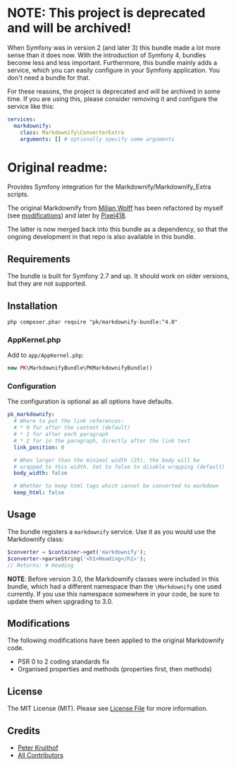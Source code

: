 # NOTE: This project is deprecated and will be archived!

When Symfony was in version 2 (and later 3) this bundle made a lot more sense 
than it does now. With the introduction of Symfony 4, bundles become less and
less important. Furthermore, this bundle mainly adds a service, which you can
easily configure in your Symfony application. You don't need a bundle for that.

For these reasons, the project is deprecated and will be archived in some time.
If you are using this, please consider removing it and configure the service 
like this:

```yaml
services:
  markdownify:
    class: Markdownify\ConverterExtra
    arguments: [] # optionally specify some arguments    
```


# Original readme:

Provides Symfony integration for the Markdownify/Markdownify_Extra scripts.

The original Markdownify from [Milian Wolff](http://milianw.de/projects/markdownify/)
has been refactored by myself (see [modifications](#modifications))
and later by [Pixel418](https://github.com/Pixel418/Markdownify).

The latter is now merged back into this bundle as a dependency, so that the
ongoing development in that repo is also available in this bundle.

## Requirements
The bundle is built for Symfony 2.7 and up. It should work on older versions,
but they are not supported.

## Installation

```
php composer.phar require "pk/markdownify-bundle:^4.0"
```

### AppKernel.php

Add to `app/AppKernel.php`:
```php
new PK\MarkdownifyBundle\PKMarkdownifyBundle()
```

### Configuration

The configuration is optional as all options have defaults.

```yaml
pk_markdownify:
  # Where to put the link references:
  # * 0 for after the content (default)
  # * 1 for after each paragraph
  # * 2 for in the paragraph, directly after the link text
  link_position: 0

  # When larger than the minimal width (25), the body will be
  # wrapped to this width. Set to false to disable wrapping (default)
  body_width: false

  # Whether to keep html tags which cannot be converted to markdown
  keep_html: false
```

## Usage
The bundle registers a `markdownify` service. Use it as you would use the Markdownify class:

```php
$converter = $container->get('markdownify');
$converter->parseString('<h1>Heading</h1>');
// Returns: # Heading
```

**NOTE**: Before version 3.0, the Markdownify classes were included in this bundle,
which had a different namespace than the `\Markdownify` one used currently. If you use
this namespace somewhere in your code, be sure to update them when upgrading to 3.0.


## Modifications
The following modifications have been applied to the original Markdownify code.

* PSR 0 to 2 coding standards fix
* Organised properties and methods (properties first, then methods)


## License

The MIT License (MIT). Please see [License File](LICENSE.md) for more information.


## Credits

- [Peter Kruithof][link-pkruithof]
- [All Contributors][link-contributors]


[ico-version]: https://img.shields.io/packagist/v/pkruithof/markdownify-bundle.svg?style=flat-square
[ico-license]: https://img.shields.io/badge/license-MIT-brightgreen.svg?style=flat-square
[ico-travis]: https://img.shields.io/travis/pkruithof/markdownify-bundle/master.svg?style=flat-square
[ico-scrutinizer]: https://img.shields.io/scrutinizer/coverage/g/pkruithof/markdownify-bundle.svg?style=flat-square
[ico-code-quality]: https://img.shields.io/scrutinizer/g/pkruithof/markdownify-bundle.svg?style=flat-square
[ico-downloads]: https://img.shields.io/packagist/dt/pkruithof/markdownify-bundle.svg?style=flat-square

[link-packagist]: https://packagist.org/packages/pkruithof/markdownify-bundle
[link-travis]: https://travis-ci.org/pkruithof/markdownify-bundle
[link-scrutinizer]: https://scrutinizer-ci.com/g/pkruithof/markdownify-bundle/code-structure
[link-code-quality]: https://scrutinizer-ci.com/g/pkruithof/markdownify-bundle
[link-downloads]: https://packagist.org/packages/pkruithof/markdownify-bundle
[link-pkruithof]: https://github.com/pkruithof
[link-contributors]: ../../contributors
